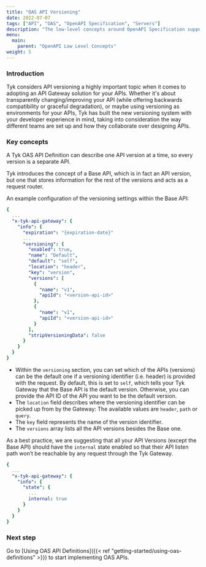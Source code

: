 ```yaml
---
title: "OAS API Versioning"
date: 2022-07-07
tags: ["API", "OAS", "OpenAPI Specification", "Servers"]
description: "The low-level concepts around OpenAPI Specification support in Tyk"
menu:
  main:
    parent: "OpenAPI Low Level Concepts"
weight: 5
---
```


### Introduction

Tyk considers API versioning a highly important topic when it comes to adopting an API Gateway solution for your APIs. Whether it's about transparently changing/improving your API (while offering backwards compatibility or graceful degradation), or maybe using versioning as environments for your APIs, Tyk has built the new versioning system with your developer experience in mind, taking into consideration the way different teams are set up and how they collaborate over designing APIs.

### Key concepts

A Tyk OAS API Definition can describe one API version at a time, so every version is a separate API.

Tyk introduces the concept of a Base API, which is in fact an API version, but one that stores information for the rest of the versions and acts as a request router. 

An example configuration of the versioning settings within the Base API:

```yaml
{
  ...
  "x-tyk-api-gateway": {
    "info": {
      "expiration": "{expiration-date}"
      ...
      "versioning": {
        "enabled": true,
        "name": "Default",
        "default": "self",
        "location": "header",
        "key": "version",
        "versions": [
          {
            "name": "v1",
            "apiId": "<version-api-id>"
          },
          {
            "name": "v1",
            "apiId": "<version-api-id>"
          }
        ],
        "stripVersioningData": false
      }
    }
  }
}
```


- Within the `versioning` section, you can set which of the APIs (versions) can be the default one if a versioning identifier (i.e. header) is provided with the request. By default, this is set to `self`, which tells your Tyk Gateway that the Base API is the default version. Otherwise, you can provide the API ID of the API you want to be the default version.
- The `location` field describes where the versioning identifier can be picked up from by the Gateway: The available values are `header`, `path` or `query`.
- The `key` field represents the name of the version identifier.
- The `versions` array lists all the API versions besides the Base one.

As a best practice, we are suggesting that all your API Versions (except the Base API) should have the `internal` state enabled so that their API listen path won’t be reachable by any request through the Tyk Gateway.

```yaml
{
  ...
  "x-tyk-api-gateway": {
    "info": {
      "state": {
        ...
        internal: true
      }
    }
  }
}
```
### Next step

Go to [Using OAS API Definitions]({{< ref "getting-started/using-oas-definitions" >}}) to start implementing OAS APIs. 
